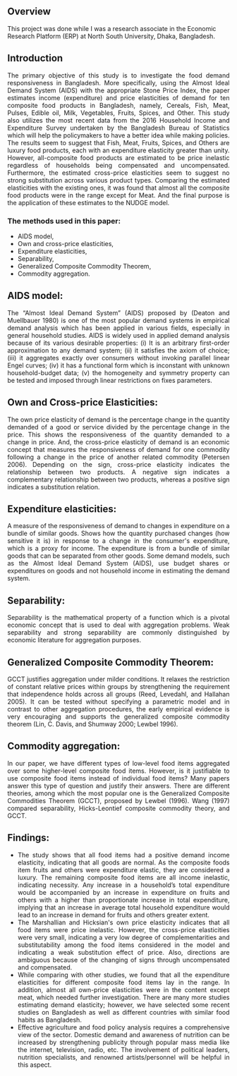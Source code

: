 ## Overview
This project was done while I was a research associate in the Economic Research Platform (ERP) at North South University, Dhaka, Bangladesh.

## Introduction
<div align= "justify"> The primary objective of this study is to investigate the food demand responsiveness in Bangladesh. More specifically, using the Almost Ideal Demand System (AIDS) with the appropriate Stone Price Index, the paper estimates income (expenditure) and price elasticities of demand for ten composite food products in Bangladesh, namely, Cereals, Fish, Meat, Pulses, Edible oil, Milk, Vegetables, Fruits, Spices, and Other. This study also utilizes the most recent data from the 2016 Household Income and Expenditure Survey undertaken by the Bangladesh Bureau of Statistics which will help the policymakers to have a better idea while making policies. The results seem to suggest that Fish, Meat, Fruits, Spices, and Others are luxury food products, each with an expenditure elasticity greater than unity. However, all-composite food products are estimated to be price inelastic regardless of households being compensated and uncompensated. Furthermore, the estimated cross-price elasticities seem to suggest no strong substitution across various product types. Comparing the estimated elasticities with the existing ones, it was found that almost all the composite food products were in the range except for Meat. And the final purpose is the application of these estimates to the NUDGE model.</div>

### The methods used in this paper: 
* AIDS model, 
* Own and cross-price elasticities, 
* Expenditure elasticities, 
* Separability, 
* Generalized Composite Commodity Theorem, 
* Commodity aggregation.

## AIDS model: 
<div align= "justify"> The “Almost Ideal Demand System” (AIDS) proposed by (Deaton and Muellbauer 1980) is one of the most popular demand systems in empirical demand analysis which has been applied in various fields, especially in general household studies. AIDS is widely used in applied demand analysis because of its various desirable properties: (i) It is an arbitrary first-order approximation to any demand system; (ii) it satisfies the axiom of choice; (iii) it aggregates exactly over consumers without invoking parallel linear Engel curves; (iv) it has a functional form which is inconstant with unknown household-budget data; (v) the homogeneity and symmetry property can be tested and imposed through linear restrictions on fixes parameters.</div> 

## Own and Cross-price Elasticities:
<div align= "justify"> The own price elasticity of demand is the percentage change in the quantity demanded of a good or service divided by the percentage change in the price. This shows the responsiveness of the quantity demanded to a change in price. And, the cross-price elasticity of demand is an economic concept that measures the responsiveness of demand for one commodity following a change in the price of another related commodity (Petersen 2006). Depending on the sign, cross-price elasticity indicates the relationship between two products. A negative sign indicates a complementary relationship between two products, whereas a positive sign indicates a substitution relation.</div>

## Expenditure elasticities:
<div align= "justify"> A measure of the responsiveness of demand to changes in expenditure on a bundle of similar goods. Shows how the quantity purchased changes (how sensitive it is) in response to a change in the consumer's expenditure, which is a proxy for income. The expenditure is from a bundle of similar goods that can be separated from other goods. Some demand models, such as the Almost Ideal Demand System (AIDS), use budget shares or expenditures on goods and not household income in estimating the demand system.</div>

## Separability: 
<div align= "justify"> Separability is the mathematical property of a function which is a pivotal economic concept that is used to deal with aggregation problems. Weak separability and strong separability are commonly distinguished by economic literature for aggregation purposes.</div>

## Generalized Composite Commodity Theorem:
<div align= "justify"> GCCT justifies aggregation under milder conditions. It relaxes the restriction of constant relative prices within groups by strengthening the requirement that independence holds across all groups (Reed, Levedahl, and Hallahan 2005). It can be tested without specifying a parametric model and in contrast to other aggregation procedures, the early empirical evidence is very encouraging and supports the generalized composite commodity theorem (Lin, C. Davis, and Shumway 2000; Lewbel 1996).</div>

## Commodity aggregation:
<div align= "justify"> In our paper, we have different types of low-level food items aggregated over some higher-level composite food items. However, is it justifiable to use composite food items instead of individual food items? Many papers answer this type of question and justify their answers. There are different theories, among which the most popular one is the Generalized Composite Commodities Theorem (GCCT), proposed by Lewbel (1996). Wang (1997) compared separability, Hicks-Leontief composite commodity theory, and GCCT.</div>

## Findings: 
*	<div align= "justify"> The study shows that all food items had a positive demand income elasticity, indicating that all goods are normal. As the composite foods item fruits and others were expenditure elastic, they are considered a luxury. The remaining composite food items are all income inelastic, indicating necessity. Any increase in a household’s total expenditure would be accompanied by an increase in expenditure on fruits and others with a higher than proportionate increase in total expenditure, implying that an increase in average total household expenditure would lead to an increase in demand for fruits and others greater extent.</div> 
*	<div align= "justify"> The Marshallian and Hicksian's own price elasticity indicates that all food items were price inelastic. However, the cross-price elasticities were very small, indicating a very low degree of complementarities and substitutability among the food items considered in the model and indicating a weak substitution effect of price. Also, directions are ambiguous because of the changing of signs through uncompensated and compensated.</div> 
*	<div align= "justify"> While comparing with other studies, we found that all the expenditure elasticities for different composite food items lay in the range. In addition, almost all own-price elasticities were in the content except meat, which needed further investigation. There are many more studies estimating demand elasticity; however, we have selected some recent studies on Bangladesh as well as different countries with similar food habits as Bangladesh.</div>
*	<div align= "justify"> Effective agriculture and food policy analysis requires a comprehensive view of the sector. Domestic demand and awareness of nutrition can be increased by strengthening publicity through popular mass media like the internet, television, radio, etc. The involvement of political leaders, nutrition specialists, and renowned artists/personnel will be helpful in this aspect.</div>
